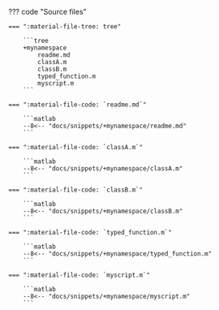 ??? code "Source files"

    === ":material-file-tree: tree"

        ```tree
        +mynamespace
            readme.md
            classA.m
            classB.m
            typed_function.m
            myscript.m
        ```

    === ":material-file-code: `readme.md`"

        ```matlab
        --8<-- "docs/snippets/+mynamespace/readme.md"
        ```

    === ":material-file-code: `classA.m`"

        ```matlab
        --8<-- "docs/snippets/+mynamespace/classA.m"
        ```
    
    === ":material-file-code: `classB.m`"

        ```matlab
        --8<-- "docs/snippets/+mynamespace/classB.m"
        ```

    === ":material-file-code: `typed_function.m`"

        ```matlab
        --8<-- "docs/snippets/+mynamespace/typed_function.m"
        ```

    === ":material-file-code: `myscript.m`"

        ```matlab
        --8<-- "docs/snippets/+mynamespace/myscript.m"
        ```
